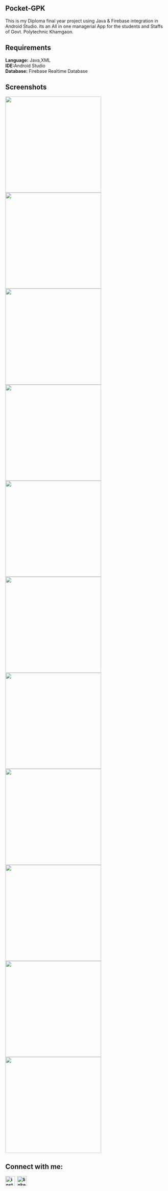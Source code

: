 ## Pocket-GPK
This is my Diploma final year project using Java & Firebase integration in Android Studio. its an All in one managerial App for the students and Staffs of Govt. Polytechnic Khamgaon.

## Requirements
<strong>Language:</strong> Java,XML<br>
<strong>IDE:</strong>Android Studio<br>
<strong>Database:</strong> Firebase Realtime Database<br>
<strong>



## Screenshots

<img src="https://user-images.githubusercontent.com/47142604/99796297-3ec04500-2b53-11eb-9329-527d780296c7.jpg" width="300"/>
<img src="https://user-images.githubusercontent.com/47142604/99796316-454ebc80-2b53-11eb-98a4-0e7ab70962ed.png" width="300"/>     
<img src="https://user-images.githubusercontent.com/47142604/99796348-57c8f600-2b53-11eb-99c5-20a7653b7183.jpg" width="300"/>     
<img src="https://user-images.githubusercontent.com/47142604/99796356-5b5c7d00-2b53-11eb-8b6b-1378bf8eff64.png" width="300"/>    
<img src="https://user-images.githubusercontent.com/47142604/99796375-657e7b80-2b53-11eb-9817-00a880a83677.png" width="300"/> 
<img src="https://user-images.githubusercontent.com/47142604/99796382-68796c00-2b53-11eb-93ec-2323b960df4d.png" width="300"/>
<img src="https://user-images.githubusercontent.com/47142604/99796396-6f07e380-2b53-11eb-9e48-5aee11ab1259.png" width="300"/>
<img src="https://user-images.githubusercontent.com/47142604/99796402-70d1a700-2b53-11eb-816b-236691fbfbbb.jpg" width="300"/>
<img src="https://user-images.githubusercontent.com/47142604/99796409-74652e00-2b53-11eb-9858-ac77b5d70845.jpg" width="300"/>
<img src="https://user-images.githubusercontent.com/47142604/99796418-77601e80-2b53-11eb-837c-7c56fffaf1b4.png" width="300"/>
<img src="https://user-images.githubusercontent.com/47142604/99796449-83e47700-2b53-11eb-861b-896d20ae7eb5.png" width="300"/>

## Connect with me:  
<a href="https://www.instagram.com/coding_nightmare/" target="blank"><img align="center" src="https://cdn3.iconfinder.com/data/icons/2018-social-media-logotypes/1000/2018_social_media_popular_app_logo_instagram-512.png" alt="instagram" height="30" width="30" /></a>&nbsp;
<a href="https://www.linkedin.com/in/mohitpeshwani/" target="blank"><img align="center" src="https://cdn3.iconfinder.com/data/icons/2018-social-media-logotypes/1000/2018_social_media_popular_app_logo_linkedin-512.png" alt="linkedin" height="30" width="30" /></a>&nbsp;
